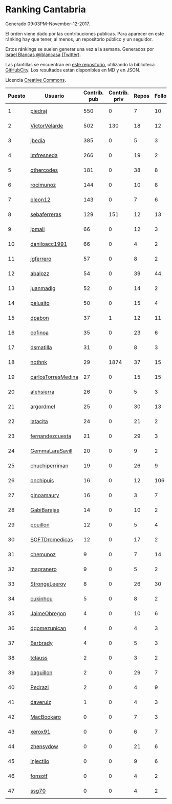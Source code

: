 # Ranking Cantabria

Generado 09:03PM-November-12-2017.

El orden viene dado por las contribuciones públicas. Para aparecer en este ránking hay que tener, al menos, un repositorio público y un seguidor.

Estos ránkings se suelen generar una vez a la semana. Generados por [Israel Blancas @iblancasa](https://github.com/iblancasa/) [(Twitter)](https://twitter.com/iblancasa).

Las plantillas se encuentran en [este repositorio](https://github.com/iblancasa/GH-Spanish-Ranking), utilizando la biblioteca [GitHubCity](https://github.com/iblancasa/GitHubCity). Los resultados están disponibles en MD y en JSON.

Licencia [Creative Commons](https://creativecommons.org/licenses/by/4.0/).

| Puesto   |  Usuario  | Contrib. pub | Contrib. priv |Repos| Followers | Desde |  Avatar  |
|----------|-----------|--------------|---------------|-----|-----------|-------|----------|
|1|[piedraj](https://github.com/piedraj)|550|0|7|10|2012-12-05|![piedraj](https://avatars3.githubusercontent.com/u/2972752)|
|2|[VictorVelarde](https://github.com/VictorVelarde)|502|130|18|12|2010-10-28|![VictorVelarde](https://avatars0.githubusercontent.com/u/458196)|
|3|[jbedia](https://github.com/jbedia)|385|0|5|3|2013-10-28|![jbedia](https://avatars3.githubusercontent.com/u/5796721)|
|4|[lmfresneda](https://github.com/lmfresneda)|266|0|19|2|2015-06-20|![lmfresneda](https://avatars2.githubusercontent.com/u/12979415)|
|5|[othercodes](https://github.com/othercodes)|181|0|38|8|2013-06-25|![othercodes](https://avatars3.githubusercontent.com/u/4815856)|
|6|[rocimunoz](https://github.com/rocimunoz)|144|0|10|8|2013-03-02|![rocimunoz](https://avatars3.githubusercontent.com/u/3746906)|
|7|[oleon12](https://github.com/oleon12)|143|0|7|6|2015-04-17|![oleon12](https://avatars0.githubusercontent.com/u/11987639)|
|8|[sebaferreras](https://github.com/sebaferreras)|129|151|12|13|2016-02-12|![sebaferreras](https://avatars3.githubusercontent.com/u/17194770)|
|9|[jomali](https://github.com/jomali)|66|0|12|3|2012-02-01|![jomali](https://avatars3.githubusercontent.com/u/1397370)|
|10|[daniloacc1991](https://github.com/daniloacc1991)|66|0|4|2|2016-10-22|![daniloacc1991](https://avatars3.githubusercontent.com/u/22999279)|
|11|[jgferrero](https://github.com/jgferrero)|57|0|8|2|2015-03-12|![jgferrero](https://avatars1.githubusercontent.com/u/11438536)|
|12|[abalozz](https://github.com/abalozz)|54|0|39|44|2012-01-08|![abalozz](https://avatars1.githubusercontent.com/u/1312336)|
|13|[juanmadlg](https://github.com/juanmadlg)|52|0|14|2|2011-11-04|![juanmadlg](https://avatars0.githubusercontent.com/u/1173469)|
|14|[pelusito](https://github.com/pelusito)|50|0|15|4|2016-04-22|![pelusito](https://avatars2.githubusercontent.com/u/18612896)|
|15|[dpabon](https://github.com/dpabon)|37|1|12|11|2015-06-24|![dpabon](https://avatars0.githubusercontent.com/u/13040959)|
|16|[cofinoa](https://github.com/cofinoa)|35|0|23|6|2013-07-26|![cofinoa](https://avatars1.githubusercontent.com/u/5098603)|
|17|[dsmatilla](https://github.com/dsmatilla)|31|0|8|3|2011-02-14|![dsmatilla](https://avatars0.githubusercontent.com/u/618172)|
|18|[nothnk](https://github.com/nothnk)|29|1874|37|15|2009-09-05|![nothnk](https://avatars0.githubusercontent.com/u/123532)|
|19|[carlosTorresMedina](https://github.com/carlosTorresMedina)|27|0|15|15|2015-05-24|![carlosTorresMedina](https://avatars2.githubusercontent.com/u/12585344)|
|20|[alehsierra](https://github.com/alehsierra)|26|0|5|3|2017-04-05|![alehsierra](https://avatars2.githubusercontent.com/u/26929522)|
|21|[argordmel](https://github.com/argordmel)|25|0|30|13|2012-01-11|![argordmel](https://avatars0.githubusercontent.com/u/1320168)|
|22|[latacita](https://github.com/latacita)|24|0|21|2|2013-05-03|![latacita](https://avatars1.githubusercontent.com/u/4329371)|
|23|[fernandezcuesta](https://github.com/fernandezcuesta)|21|0|29|3|2014-04-16|![fernandezcuesta](https://avatars0.githubusercontent.com/u/7312236)|
|24|[GemmaLaraSavill](https://github.com/GemmaLaraSavill)|20|0|9|2|2015-05-08|![GemmaLaraSavill](https://avatars3.githubusercontent.com/u/12323749)|
|25|[chuchiperriman](https://github.com/chuchiperriman)|19|0|26|9|2008-11-25|![chuchiperriman](https://avatars2.githubusercontent.com/u/36635)|
|26|[onchipuis](https://github.com/onchipuis)|16|0|12|106|2016-09-09|![onchipuis](https://avatars1.githubusercontent.com/u/22107438)|
|27|[ginoamaury](https://github.com/ginoamaury)|16|0|3|7|2016-09-06|![ginoamaury](https://avatars0.githubusercontent.com/u/22031838)|
|28|[GabiBarajas](https://github.com/GabiBarajas)|14|0|10|2|2017-01-18|![GabiBarajas](https://avatars1.githubusercontent.com/u/25196739)|
|29|[pouillon](https://github.com/pouillon)|12|0|5|4|2013-09-16|![pouillon](https://avatars0.githubusercontent.com/u/5470877)|
|30|[SOFTDromedicas](https://github.com/SOFTDromedicas)|12|0|17|2|2016-08-19|![SOFTDromedicas](https://avatars2.githubusercontent.com/u/21133079)|
|31|[chemunoz](https://github.com/chemunoz)|9|0|7|14|2016-01-13|![chemunoz](https://avatars0.githubusercontent.com/u/16680009)|
|32|[magranero](https://github.com/magranero)|9|0|5|2|2016-03-30|![magranero](https://avatars3.githubusercontent.com/u/18167085)|
|33|[StrongeLeeroy](https://github.com/StrongeLeeroy)|8|0|26|30|2011-06-03|![StrongeLeeroy](https://avatars0.githubusercontent.com/u/828457)|
|34|[cukinhou](https://github.com/cukinhou)|5|0|8|2|2015-12-14|![cukinhou](https://avatars2.githubusercontent.com/u/16288214)|
|35|[JaimeObregon](https://github.com/JaimeObregon)|4|0|10|6|2010-09-27|![JaimeObregon](https://avatars1.githubusercontent.com/u/417226)|
|36|[dgomezunican](https://github.com/dgomezunican)|4|0|4|3|2012-03-23|![dgomezunican](https://avatars0.githubusercontent.com/u/1568677)|
|37|[Barbrady](https://github.com/Barbrady)|4|0|5|3|2014-01-18|![Barbrady](https://avatars1.githubusercontent.com/u/6436548)|
|38|[tclauss](https://github.com/tclauss)|2|0|3|2|2013-02-11|![tclauss](https://avatars3.githubusercontent.com/u/3531048)|
|39|[oaguillon](https://github.com/oaguillon)|2|0|29|7|2012-07-05|![oaguillon](https://avatars1.githubusercontent.com/u/1925152)|
|40|[Pedrazl](https://github.com/Pedrazl)|2|0|4|9|2014-12-04|![Pedrazl](https://avatars1.githubusercontent.com/u/10074431)|
|41|[daveruiz](https://github.com/daveruiz)|1|0|4|3|2012-08-16|![daveruiz](https://avatars2.githubusercontent.com/u/2165375)|
|42|[MacBookaro](https://github.com/MacBookaro)|0|0|7|3|2012-01-27|![MacBookaro](https://avatars0.githubusercontent.com/u/1383817)|
|43|[xerox91](https://github.com/xerox91)|0|0|6|7|2011-04-19|![xerox91](https://avatars0.githubusercontent.com/u/740021)|
|44|[zhensydow](https://github.com/zhensydow)|0|0|21|6|2011-05-09|![zhensydow](https://avatars1.githubusercontent.com/u/777247)|
|45|[injectilo](https://github.com/injectilo)|0|0|9|6|2014-09-01|![injectilo](https://avatars1.githubusercontent.com/u/8612274)|
|46|[fonsotf](https://github.com/fonsotf)|0|0|4|2|2015-11-03|![fonsotf](https://avatars1.githubusercontent.com/u/15630996)|
|47|[ssg70](https://github.com/ssg70)|0|0|4|2|2015-11-04|![ssg70](https://avatars0.githubusercontent.com/u/15652669)|
